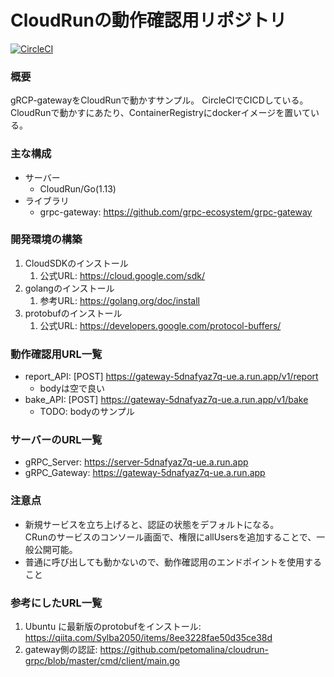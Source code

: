 # CloudRunの動作確認用リポジトリ
[![CircleCI](https://circleci.com/gh/yusuke0701/cloud-run-test-project.svg?style=svg)](https://circleci.com/gh/yusuke0701/cloud-run-test-project)

### 概要
gRCP-gatewayをCloudRunで動かすサンプル。
CircleCIでCICDしている。
CloudRunで動かすにあたり、ContainerRegistryにdockerイメージを置いている。

### 主な構成
* サーバー
    * CloudRun/Go(1.13)
* ライブラリ
    * grpc-gateway: https://github.com/grpc-ecosystem/grpc-gateway

### 開発環境の構築
1. CloudSDKのインストール
    1. 公式URL: https://cloud.google.com/sdk/
1. golangのインストール
    1. 参考URL: https://golang.org/doc/install
1. protobufのインストール
    1. 公式URL: https://developers.google.com/protocol-buffers/

### 動作確認用URL一覧
* report_API: [POST] https://gateway-5dnafyaz7q-ue.a.run.app/v1/report
    * bodyは空で良い
* bake_API: [POST] https://gateway-5dnafyaz7q-ue.a.run.app/v1/bake
    * TODO: bodyのサンプル

### サーバーのURL一覧

* gRPC_Server: https://server-5dnafyaz7q-ue.a.run.app
* gRPC_Gateway: https://gateway-5dnafyaz7q-ue.a.run.app

### 注意点
* 新規サービスを立ち上げると、認証の状態をデフォルトになる。\
    CRunのサービスのコンソール画面で、権限にallUsersを追加することで、一般公開可能。
* 普通に呼び出しても動かないので、動作確認用のエンドポイントを使用すること

### 参考にしたURL一覧
1. Ubuntu に最新版のprotobufをインストール: https://qiita.com/Sylba2050/items/8ee3228fae50d35ce38d
1. gateway側の認証: https://github.com/petomalina/cloudrun-grpc/blob/master/cmd/client/main.go